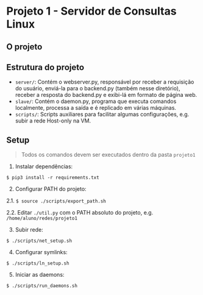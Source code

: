 # Projeto 1 - Servidor de Consultas Linux

## O projeto

## Estrutura do projeto

- `server/`: Contém o webserver.py, responsável por receber a requisição do usuário, enviá-la para o backend.py (também nesse diretório), receber a resposta do backend.py e exibi-lá em formato de página web.
- `slave/`: Contém o daemon.py, programa que executa comandos localmente, processa a saída e é replicado em várias máquinas.
- `scripts/`: Scripts auxiliares para facilitar algumas configurações, e.g. subir a rede Host-only na VM.

## Setup

> Todos os comandos devem ser executados dentro da pasta `projeto1`

1. Instalar dependências:

`$ pip3 install -r requirements.txt`

2. Configurar PATH do projeto:

2.1. `$ source ./scripts/export_path.sh`

2.2. Editar `./util.py` com o PATH absoluto do projeto, e.g. `/home/aluno/redes/projeto1`

3. Subir rede:

`$ ./scripts/net_setup.sh`

4. Configurar symlinks:

`$ ./scripts/ln_setup.sh`

5. Iniciar as daemons:

`$ ./scripts/run_daemons.sh`
